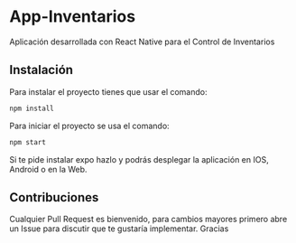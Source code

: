 # App-Inventarios
Aplicación desarrollada con React Native para el Control de Inventarios

## Instalación
Para instalar el proyecto tienes que usar el comando:

```bash
npm install
```

Para iniciar el proyecto se usa el comando:

```bash
npm start
```

Si te pide instalar expo hazlo y podrás desplegar la aplicación en IOS, Android o en la Web.

## Contribuciones
Cualquier Pull Request es bienvenido, para cambios mayores primero abre un Issue para discutir que te gustaría implementar. Gracias
